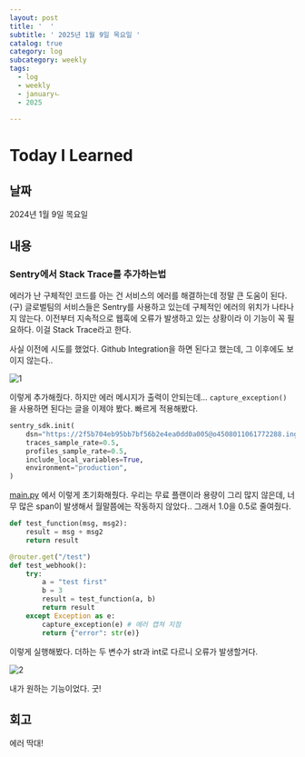 ```yaml
---
layout: post
title: '  '
subtitle: ' 2025년 1월 9일 목요일 '
catalog: true
category: log
subcategory: weekly
tags:
  - log
  - weekly
  - januaryㄴ
  - 2025

---
```


# Today I Learned

## 날짜

2024년 1월 9일 목요일

## 내용

### Sentry에서 Stack Trace를 추가하는법

 에러가 난 구체적인 코드를 아는 건 서비스의 에러를 해결하는데 정말 큰 도움이 된다. (구) 글로벌팀의 서비스들은 Sentry를 사용하고 있는데 구체적인 에러의 위치가 나타나지 않는다. 이전부터 지속적으로 웹훅에 오류가 발생하고 있는 상황이라 이 기능이 꼭 필요하다. 이걸 Stack Trace라고 한다.

 사실 이전에 시도를 했었다. Github Integration을 하면 된다고 했는데, 그 이후에도 보이지 않는다..

![1](https://cdn.jsdelivr.net/gh/junsoopooh/junsoopooh.github.io/img/log/2025/01/09/1.webp)

이렇게 추가해줬다. 하지만 에러 메시지가 출력이 안되는데… `capture_exception()` 을 사용하면 된다는 글을 이제야 봤다. 빠르게 적용해봤다.

```python
sentry_sdk.init(
    dsn="https://2f5b704eb95bb7bf56b2e4ea0dd0a005@o4508011061772288.ingest.us.sentry.io/4508011708874752",
    traces_sample_rate=0.5,
    profiles_sample_rate=0.5,
    include_local_variables=True,
    environment="production",
)
```

[main.py](http://main.py) 에서 이렇게 초기화해줬다. 우리는 무료 플랜이라 용량이 그리 많지 않은데, 너무 많은 span이 발생해서 월말쯤에는 작동하지 않았다.. 그래서 1.0을 0.5로 줄여줬다.

```python
def test_function(msg, msg2):
    result = msg + msg2
    return result

@router.get("/test")
def test_webhook():
    try:
        a = "test first"
        b = 3
        result = test_function(a, b)
        return result
    except Exception as e:
        capture_exception(e) # 에러 캡쳐 지점
        return {"error": str(e)}
```

이렇게 실행해봤다. 더하는 두 변수가 str과 int로 다르니 오류가 발생할거다.

![2](https://cdn.jsdelivr.net/gh/junsoopooh/junsoopooh.github.io/img/log/2025/01/09/2.webp)

내가 원하는 기능이었다. 굿!

## 회고

에러 딱대!